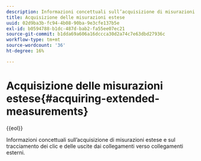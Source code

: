 ```yaml
---
description: Informazioni concettuali sull’acquisizione di misurazioni estese e sul tracciamento dei clic e delle uscite dai collegamenti verso collegamenti esterni.
title: Acquisizione delle misurazioni estese
uuid: 02d9ba3b-fc94-4b08-90ba-9e3cfe137b5e
exl-id: b0594788-b1dc-487d-bab2-fa55ee07ec21
source-git-commit: b1dda69a606a16dccca30d2a74c7e63dbd27936c
workflow-type: tm+mt
source-wordcount: '36'
ht-degree: 16%

---
```


# Acquisizione delle misurazioni estese{#acquiring-extended-measurements}

{{eol}}

Informazioni concettuali sull’acquisizione di misurazioni estese e sul tracciamento dei clic e delle uscite dai collegamenti verso collegamenti esterni.
